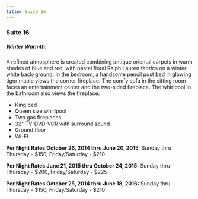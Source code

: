```yaml
---
title: Suite 16
---
```


### Suite 16

##### Winter Warmth:
A refined atmosphere is created combining antique oriental carpets in warm shades of blue and red, with pastel floral Ralph Lauren fabrics on a winter white back-ground. In the bedroom, a handsome pencil post bed in glowing tiger maple views the corner fireplace. The comfy sofa in the sitting room faces an entertainment center and the two-sided fireplace. The whirlpool in the bathroom also views the fireplace.
- King bed
- Queen size whirlpool
- Two gas fireplaces
- 32" TV-DVD-VCR with surround sound
- Ground floor
- Wi-Fi

**Per Night Rates October 26, 2014 thru June 20, 2015:**
Sunday thru Thursday - $150, Friday/Saturday - $210

**Per Night Rates June 21, 2015 thru October 24, 2015:**
Sunday thru Thursday - $200, Friday/Saturday - $225

**Per Night Rates October 25, 2014 thru June 18, 2016:**
Sunday thru Thursday - $150, Friday/Saturday - $210
